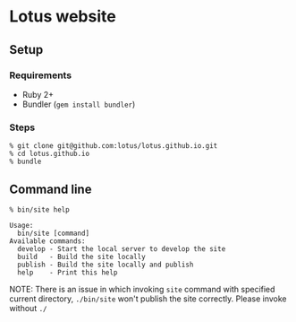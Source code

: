 # Lotus website

## Setup

### Requirements

  * Ruby 2+
  * Bundler (`gem install bundler`)

### Steps

```shell
% git clone git@github.com:lotus/lotus.github.io.git
% cd lotus.github.io
% bundle
```

## Command line

```shell
% bin/site help

Usage:
  bin/site [command]
Available commands:
  develop - Start the local server to develop the site
  build   - Build the site locally
  publish - Build the site locally and publish
  help    - Print this help
```

NOTE: There is an issue in which invoking `site` command with specified
current directory, `./bin/site` won't publish the site correctly. Please
invoke without `./`
